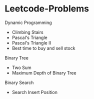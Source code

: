 # Leetcode-Problems

Dynamic Programming 
 - Climbing Stairs
 - Pascal's Triangle
 - Pascal's Triangle II
 - Best time to buy and sell stock

Binary Tree
 - Two Sum
 - Maximum Depth of Binary Tree

Binary Search
 - Search Insert Position
